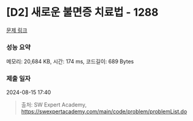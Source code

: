 # [D2] 새로운 불면증 치료법 - 1288 

[문제 링크](https://swexpertacademy.com/main/code/problem/problemDetail.do?contestProbId=AV18_yw6I9MCFAZN) 

### 성능 요약

메모리: 20,684 KB, 시간: 174 ms, 코드길이: 689 Bytes

### 제출 일자

2024-08-15 17:40



> 출처: SW Expert Academy, https://swexpertacademy.com/main/code/problem/problemList.do